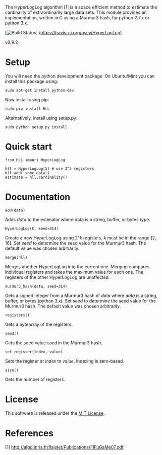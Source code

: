 The HyperLogLog algorithm [1] is a space efficient method to estimate the
cardinality of extraordinarily large data sets. This module provides an
implementation, written in C using a Murmur3 hash, for python 2.7.x or 
python 3.x.

[![Build Status](https://travis-ci.org/ascv/HyperLogLog.png?branch=master)]
(https://travis-ci.org/ascv/HyperLogLog)

v0.9.2

Setup
=====

You will need the python development package. On Ubuntu/Mint
you can install this package using:

    sudo apt-get install python-dev

Now install using pip:
    
    sudo pip install HLL

Alternatively, install using setup.py:

    sudo python setup.py install

Quick start
===========

    from HLL import HyperLogLog
    
    hll = HyperLogLog(5) # use 2^5 registers
    hll.add('some data')
    estimate = hll.cardinality()
  
Documentation
=============

    add(data)

Adds *data* to the estimator where data is a string, buffer, or bytes
type.

    HyperLogLog(k, seed=314)

Create a new HyperLogLog using 2^*k* registers, *k* must be in the 
range [2, 16]. Set *seed* to determine the seed value for the Murmur3 
hash. The default value was chosen arbitrarily.

    merge(hll)

Merges another HyperLogLog into the current one. Merging compares individual
registers and takes the maximum value for each one. The registers of the other
HyperLogLog are unaffected.

    murmur3_hash(data, seed=314)

Gets a signed integer from a Murmur3 hash of *data* where *data* is a 
string, buffer, or bytes (python 3.x). Set *seed* to determine the seed
value for the Murmur3 hash. The default value was chosen arbitrarily.

    registers()

Gets a bytearray of the registers.

    seed()

Gets the seed value used in the Murmur3 hash.

    set_register(index, value)

Sets the register at *index* to *value*. Indexing is zero-based.

    size()

Gets the number of registers.

License
=======

This software is released under the [MIT License](https://gist.github.com/ascv/5123769).

References
==========

[1] http://algo.inria.fr/flajolet/Publications/FlFuGaMe07.pdf

